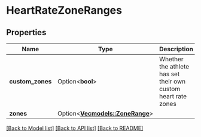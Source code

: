 # HeartRateZoneRanges

## Properties

Name | Type | Description | Notes
------------ | ------------- | ------------- | -------------
**custom_zones** | Option<**bool**> | Whether the athlete has set their own custom heart rate zones | [optional]
**zones** | Option<[**Vec<models::ZoneRange>**](ZoneRange.md)> |  | [optional]

[[Back to Model list]](../README.md#documentation-for-models) [[Back to API list]](../README.md#documentation-for-api-endpoints) [[Back to README]](../README.md)


